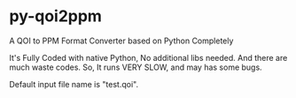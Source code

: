 # py-qoi2ppm
A QOI to PPM Format Converter based on Python Completely


It's Fully Coded with native Python, No additional libs needed.
And there are much waste codes.
So, It runs VERY SLOW, and may has some bugs.


Default input file name is "test.qoi".
